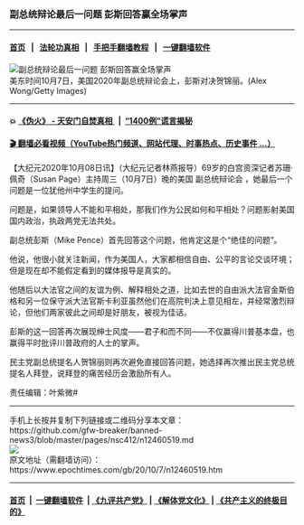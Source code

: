 ### 副总统辩论最后一问题 彭斯回答赢全场掌声
------------------------

#### [首页](https://github.com/gfw-breaker/banned-news3/blob/master/README.md) &nbsp;&nbsp;|&nbsp;&nbsp; [法轮功真相](https://github.com/begood0513/basic/blob/master/README.md)  &nbsp;&nbsp;|&nbsp;&nbsp; [手把手翻墙教程](https://github.com/gfw-breaker/guides/wiki)  &nbsp;&nbsp;|&nbsp;&nbsp; [一键翻墙软件](https://github.com/gfw-breaker/nogfw/blob/master/README.md)  



<div><img alt="副总统辩论最后一问题 彭斯回答赢全场掌声" class="attachment-djy_600_400 size-djy_600_400 wp-post-image" src="https://i.epochtimes.com/assets/uploads/2020/10/GettyImages-1279072113-1-600x400.jpg"/>
<div class="caption">
 美东时间10月7日，美国2020年副总统辩论会上，彭斯对决贺锦丽。(Alex Wong/Getty Images)
</div></div><hr/>

#### 💥 [《伪火》 - 天安门自焚真相 ](http://158.247.195.190:10000/videos/blog/weihuo.html)&nbsp; |&nbsp; [“1400例”谎言揭秘  ](http://158.247.195.190:10000/videos/blog/jiexi1400.html)

#### [ 🎬  翻墙必看视频（YouTube热门频道、网站代理、时事热点、历史事件 ...）](https://github.com/gfw-breaker/links/blob/master/banned.md)

<div><p>
 【大纪元2020年10月08日讯】（大纪元记者林燕报导）69岁的白宫资深记者苏珊·佩奇（Susan Page）主持周三（10月7日）晚的美国
 <ok href="https://www.epochtimes.com/gb/tag/%E5%89%AF%E6%80%BB%E7%BB%9F%E8%BE%A9%E8%AE%BA%E4%BC%9A.html">
  副总统辩论会
 </ok>
 ，她最后一个问题是一位犹他州中学生的提问。
</p>
<p>
 问题是，如果领导人不能和平相处，那我们作为公民如何和平相处？问题影射美国国内政治，执政两党无法共处。
</p>
<p style="text-align: center;">
</p>
<p>
 副总统彭斯（Mike Pence）首先回答这个问题，他肯定这是个“绝佳的问题”。
</p>
<p>
 他说，他很小就关注新闻，作为美国人，大家都相信自由、公平的言论交谈环境；但是现在却不能假定看到的媒体报导是真实的。
</p>
<p>
 他随后以大法官之间的友谊为例、解释相处之道，比如去世的自由派大法官金斯伯格和另一位保守派大法官斯卡利亚虽然他们在高院判决上意见相左，并经常激烈辩论，但他们两家彼此之间却是好朋友，被视为佳话。
</p>
<p>
 彭斯的这一回答再次展现绅士风度——君子和而不同——不仅赢得川普基本盘，也赢得平时批评川普政府的人士的掌声。
</p>
<p>
 民主党副总统提名人贺锦丽则再次避免直接回答问题，她选择再次推出民主党总统提名人拜登，说拜登的痛苦经历会激励所有人。
</p>
<p>
 责任编辑：叶紫微#
</p>
</div>
<hr/>
手机上长按并复制下列链接或二维码分享本文章：<br/>
https://github.com/gfw-breaker/banned-news3/blob/master/pages/nsc412/n12460519.md <br/>
<a href='https://github.com/gfw-breaker/banned-news3/blob/master/pages/nsc412/n12460519.md'><img src='https://github.com/gfw-breaker/banned-news3/blob/master/pages/nsc412/n12460519.md.png'/></a> <br/>
原文地址（需翻墙访问）：https://www.epochtimes.com/gb/20/10/7/n12460519.htm


------------------------
#### [首页](https://github.com/gfw-breaker/banned-news3/blob/master/README.md) &nbsp;|&nbsp; [一键翻墙软件](https://github.com/gfw-breaker/nogfw/blob/master/README.md) &nbsp;| [《九评共产党》](https://github.com/gfw-breaker/9ping.md/blob/master/README.md#九评之一评共产党是什么) | [《解体党文化》](https://github.com/gfw-breaker/jtdwh.md/blob/master/README.md) | [《共产主义的终极目的》](https://github.com/gfw-breaker/gczydzjmd.md/blob/master/README.md)


<img src='http://gfw-breaker.win/banned-news3/pages/nsc412/n12460519.md' width='0px' height='0px'/>